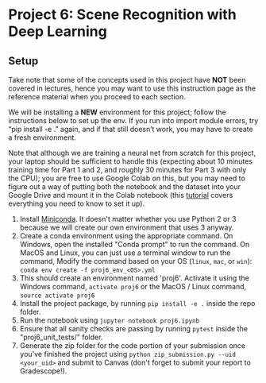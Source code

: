 # Project 6: Scene Recognition with Deep Learning

## Setup

Take note that some of the concepts used in this project have **NOT** been covered in lectures, hence you may want to use this instruction page as the reference material when you proceed to each section.

We will be installing a **NEW** environment for this project; follow the instructions below to set up the env. If you run into import module errors, try “pip install -e .” again, and if that still doesn’t work, you may have to create a fresh environment.

Note that although we are training a neural net from scratch for this project, your laptop should be sufficient to handle this (expecting about 10 minutes training time for Part 1 and 2, and roughly 30 minutes for Part 3 with only the CPU); you are free to use Google Colab on this, but you may need to figure out a way of putting both the notebook and the dataset into your Google Drive and mount it in the Colab notebook (this [tutorial](https://www.marktechpost.com/2019/06/07/how-to-connect-google-colab-with-google-drive/) covers everything you need to know to set it up).


1. Install [Miniconda](https://conda.io/miniconda.html). It doesn't matter whether you use Python 2 or 3 because we will create our own environment that uses 3 anyway.
2. Create a conda environment using the appropriate command. On Windows, open the installed "Conda prompt" to run the command. On MacOS and Linux, you can just use a terminal window to run the command, Modify the command based on your OS (`linux`, `mac`, or `win`): `conda env create -f proj6_env_<OS>.yml`
3. This should create an environment named 'proj6'. Activate it using the Windows command, `activate proj6` or the MacOS / Linux command, `source activate proj6`
4. Install the project package, by running `pip install -e .` inside the repo folder.
5. Run the notebook using `jupyter notebook proj6.ipynb`
6. Ensure that all sanity checks are passing by running `pytest` inside the "proj6_unit_tests/" folder.
7. Generate the zip folder for the code portion of your submission once you've finished the project using `python zip_submission.py --uid <your_uid>` and submit to Canvas (don't forget to submit your report to Gradescope!).
